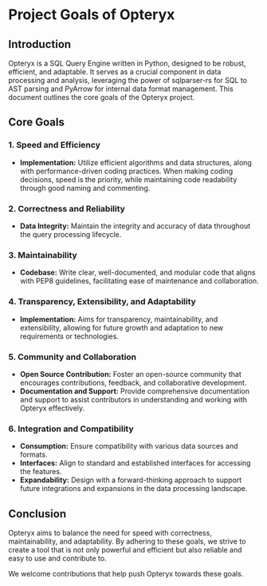 # Project Goals of Opteryx

## Introduction

Opteryx is a SQL Query Engine written in Python, designed to be robust, efficient, and adaptable. It serves as a crucial component in data processing and analysis, leveraging the power of sqlparser-rs for SQL to AST parsing and PyArrow for internal data format management. This document outlines the core goals of the Opteryx project.

## Core Goals

### 1. **Speed and Efficiency**

- **Implementation:** Utilize efficient algorithms and data structures, along with performance-driven coding practices. When making coding decisions, speed is the priority, while maintaining code readability through good naming and commenting.

### 2. **Correctness and Reliability**

- **Data Integrity:** Maintain the integrity and accuracy of data throughout the query processing lifecycle.

### 3. **Maintainability**

- **Codebase:** Write clear, well-documented, and modular code that aligns with PEP8 guidelines, facilitating ease of maintenance and collaboration.

### 4. **Transparency, Extensibility, and Adaptability**

- **Implementation:** Aims for transparency, maintainability, and extensibility, allowing for future growth and adaptation to new requirements or technologies.

### 5. **Community and Collaboration**

- **Open Source Contribution:** Foster an open-source community that encourages contributions, feedback, and collaborative development.
- **Documentation and Support:** Provide comprehensive documentation and support to assist contributors in understanding and working with Opteryx effectively.

### 6. **Integration and Compatibility**

- **Consumption:** Ensure compatibility with various data sources and formats.
- **Interfaces:** Align to standard and established interfaces for accessing the features.
- **Expandability:** Design with a forward-thinking approach to support future integrations and expansions in the data processing landscape.

## Conclusion

Opteryx aims to balance the need for speed with correctness, maintainability, and adaptability. By adhering to these goals, we strive to create a tool that is not only powerful and efficient but also reliable and easy to use and contribute to.

We welcome contributions that help push Opteryx towards these goals.
